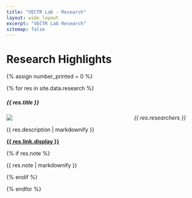 ```yaml
---
title: "VECTR Lab - Research"
layout: wide_layout
excerpt: "VECTR Lab Research"
sitemap: false
---
```


# Research Highlights

<div markdown="0" class="mt-4">
  {% assign number_printed = 0 %}

  {% for res in site.data.research %}
    <div class="row">
      <div class="col-md-6">
        <div class="card shadow border-secondary mb-4">
          <div class="card-body clearfix">
            <h5 class="card-title"><strong>{{ res.title }}</strong></h5>
            <div class="py-3 pe-3" style="float: left; width: 66%">
              <img src="/images/{{ res.image }}" class="img-fluid rounded">
            </div>
            <p class="card-text">
              <p><em>{{ res.researchers }}</em></p>
              <p>{{ res.description | markdownify }}</p>
              <p><strong><a href="{{ res.link.url }}">{{ res.link.display }}</a></strong></p>
              {% if res.note %}
                <p>{{ res.note | markdownify }}</p>
              {% endif %}
            </p>
          </div>
        </div>
      </div>
    </div>
  {% endfor %}
</div>
